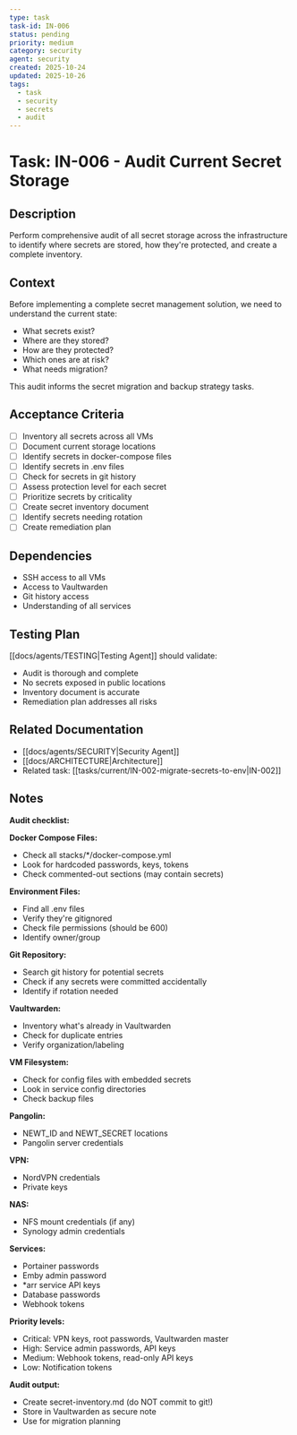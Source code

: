 ```yaml
---
type: task
task-id: IN-006
status: pending
priority: medium
category: security
agent: security
created: 2025-10-24
updated: 2025-10-26
tags:
  - task
  - security
  - secrets
  - audit
---
```


# Task: IN-006 - Audit Current Secret Storage

## Description

Perform comprehensive audit of all secret storage across the infrastructure to identify where secrets are stored, how they're protected, and create a complete inventory.

## Context

Before implementing a complete secret management solution, we need to understand the current state:
- What secrets exist?
- Where are they stored?
- How are they protected?
- Which ones are at risk?
- What needs migration?

This audit informs the secret migration and backup strategy tasks.

## Acceptance Criteria

- [ ] Inventory all secrets across all VMs
- [ ] Document current storage locations
- [ ] Identify secrets in docker-compose files
- [ ] Identify secrets in .env files
- [ ] Check for secrets in git history
- [ ] Assess protection level for each secret
- [ ] Prioritize secrets by criticality
- [ ] Create secret inventory document
- [ ] Identify secrets needing rotation
- [ ] Create remediation plan

## Dependencies

- SSH access to all VMs
- Access to Vaultwarden
- Git history access
- Understanding of all services

## Testing Plan

[[docs/agents/TESTING|Testing Agent]] should validate:
- Audit is thorough and complete
- No secrets exposed in public locations
- Inventory document is accurate
- Remediation plan addresses all risks

## Related Documentation

- [[docs/agents/SECURITY|Security Agent]]
- [[docs/ARCHITECTURE|Architecture]]
- Related task: [[tasks/current/IN-002-migrate-secrets-to-env|IN-002]]

## Notes

**Audit checklist:**

**Docker Compose Files:**
- Check all stacks/*/docker-compose.yml
- Look for hardcoded passwords, keys, tokens
- Check commented-out sections (may contain secrets)

**Environment Files:**
- Find all .env files
- Verify they're gitignored
- Check file permissions (should be 600)
- Identify owner/group

**Git Repository:**
- Search git history for potential secrets
- Check if any secrets were committed accidentally
- Identify if rotation needed

**Vaultwarden:**
- Inventory what's already in Vaultwarden
- Check for duplicate entries
- Verify organization/labeling

**VM Filesystem:**
- Check for config files with embedded secrets
- Look in service config directories
- Check backup files

**Pangolin:**
- NEWT_ID and NEWT_SECRET locations
- Pangolin server credentials

**VPN:**
- NordVPN credentials
- Private keys

**NAS:**
- NFS mount credentials (if any)
- Synology admin credentials

**Services:**
- Portainer passwords
- Emby admin password
- *arr service API keys
- Database passwords
- Webhook tokens

**Priority levels:**
- Critical: VPN keys, root passwords, Vaultwarden master
- High: Service admin passwords, API keys
- Medium: Webhook tokens, read-only API keys
- Low: Notification tokens

**Audit output:**
- Create secret-inventory.md (do NOT commit to git!)
- Store in Vaultwarden as secure note
- Use for migration planning
